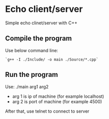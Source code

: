 # Echo client/server
Simple echo clinet/server with C++
## Compile the program
Use below command line:

    `g++ -I ./Include/ -o main ./Source/*.cpp`
## Run the program
Use: ./main arg1 arg2
* arg 1 is ip of machine (for example localhost)
* arg 2 is port of machine (for example 4500)

After that, use telnet to connect to server
